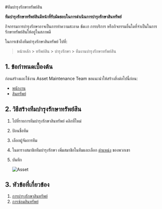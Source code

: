 <!-- add-breadcrumbs -->
#ทีมบำรุงรักษาทรัพย์สิน

**ทีมบำรุงรักษาทรัพย์สินมีหน้าที่รับผิดชอบในการดำเนินการบำรุงรักษาสินทรัพย์**

กิจกรรมการบำรุงรักษาอาจเป็นการทำความสะอาด ขัดเงา การบริการ หรือกิจกรรมอื่นใดที่จำเป็นในการรักษาทรัพย์สินให้อยู่ในสภาพดี

ในการเข้าถึงทีมบำรุงรักษาสินทรัพย์ ไปที่:
> หน้าหลัก > ทรัพย์สิน > บำรุงรักษา > ทีมงานบำรุงรักษาทรัพย์สิน

## 1. ข้อกำหนดเบื้องต้น
ก่อนสร้างและใช้งาน Asset Maintenance Team ขอแนะนำให้สร้างสิ่งต่อไปนี้ก่อน:

* [พนักงาน](/docs/user/manual/th/human-resources/employee)
* [สินทรัพย์](/docs/user/manual/th/asset/asset)

## 2. วิธีสร้างทีมบำรุงรักษาทรัพย์สิน

1. ไปที่รายการทีมบำรุงรักษาสินทรัพย์ คลิกที่ใหม่
1. ป้อนชื่อทีม
1. เลือกผู้จัดการทีม
1. ในตารางสมาชิกทีมบำรุงรักษา เพิ่มสมาชิกในทีมและเลือก [ตำแหน่ง](/docs/user/manual/th/setting-up/users-and-permissions/role-and-role-profile) ของพวกเขา
1. บันทึก

    <img class="screenshot" alt="Asset" src="{{docs_base_url}}/assets/img/asset/asset_maintenance_team.png">

## 3. หัวข้อที่เกี่ยวข้อง
1. [การบํารุงรักษาสินทรัพย์](/docs/user/manual/th/asset/asset-maintenance)
1. [การซ่อมสินทรัพย์](/docs/user/manual/th/asset/asset-repair)